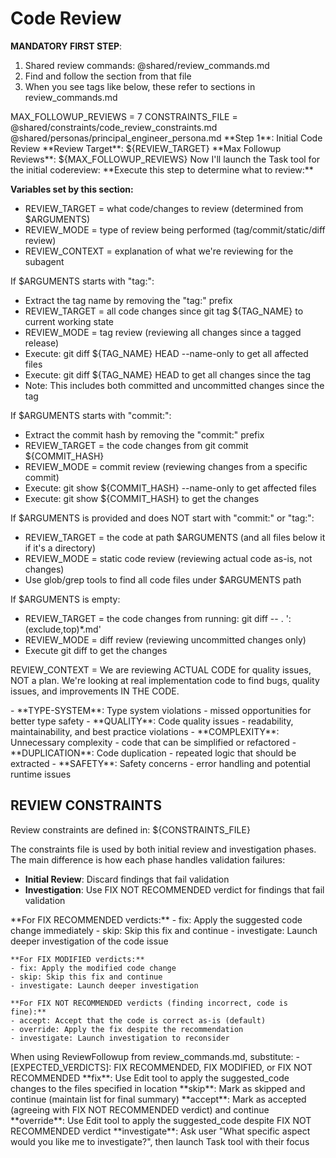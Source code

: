 # Code Review

**MANDATORY FIRST STEP**:
1. Shared review commands: @shared/review_commands.md
2. Find and follow the <ExecutionSteps> section from that file
3. When you see tags like <ExecutionSteps/> below, these refer to sections in review_commands.md

<ReviewConfiguration>
MAX_FOLLOWUP_REVIEWS = 7
CONSTRAINTS_FILE = @shared/constraints/code_review_constraints.md
</ReviewConfiguration>

<ExecutionSteps/>

<ReviewPersona>
@shared/personas/principal_engineer_persona.md
</ReviewPersona>

<InitialReviewOutput>
**Step 1**: Initial Code Review
**Review Target**: ${REVIEW_TARGET}
**Max Followup Reviews**: ${MAX_FOLLOWUP_REVIEWS}
Now I'll launch the Task tool for the initial codereview:
</InitialReviewOutput>

<DetermineReviewTarget>
**Execute this step to determine what to review:**

**Variables set by this section:**
- REVIEW_TARGET = what code/changes to review (determined from $ARGUMENTS)
- REVIEW_MODE = type of review being performed (tag/commit/static/diff review)
- REVIEW_CONTEXT = explanation of what we're reviewing for the subagent

If $ARGUMENTS starts with "tag:":
- Extract the tag name by removing the "tag:" prefix
- REVIEW_TARGET = all code changes since git tag ${TAG_NAME} to current working state
- REVIEW_MODE = tag review (reviewing all changes since a tagged release)
- Execute: git diff ${TAG_NAME} HEAD --name-only to get all affected files
- Execute: git diff ${TAG_NAME} HEAD to get all changes since the tag
- Note: This includes both committed and uncommitted changes since the tag

If $ARGUMENTS starts with "commit:":
- Extract the commit hash by removing the "commit:" prefix
- REVIEW_TARGET = the code changes from git commit ${COMMIT_HASH}
- REVIEW_MODE = commit review (reviewing changes from a specific commit)
- Execute: git show ${COMMIT_HASH} --name-only to get affected files
- Execute: git show ${COMMIT_HASH} to get the changes

If $ARGUMENTS is provided and does NOT start with "commit:" or "tag:":
- REVIEW_TARGET = the code at path $ARGUMENTS (and all files below it if it's a directory)
- REVIEW_MODE = static code review (reviewing actual code as-is, not changes)
- Use glob/grep tools to find all code files under $ARGUMENTS path

If $ARGUMENTS is empty:
- REVIEW_TARGET = the code changes from running: git diff -- . ':(exclude,top)*.md'
- REVIEW_MODE = diff review (reviewing uncommitted changes only)
- Execute git diff to get the changes

REVIEW_CONTEXT = We are reviewing ACTUAL CODE for quality issues, NOT a plan. We're looking at real implementation code to find bugs, quality issues, and improvements IN THE CODE.
</DetermineReviewTarget>

<ReviewCategories>
- **TYPE-SYSTEM**: Type system violations - missed opportunities for better type safety
- **QUALITY**: Code quality issues - readability, maintainability, and best practice violations
- **COMPLEXITY**: Unnecessary complexity - code that can be simplified or refactored
- **DUPLICATION**: Code duplication - repeated logic that should be extracted
- **SAFETY**: Safety concerns - error handling and potential runtime issues
</ReviewCategories>

## REVIEW CONSTRAINTS

Review constraints are defined in: ${CONSTRAINTS_FILE}

The constraints file is used by both initial review and investigation phases.
The main difference is how each phase handles validation failures:
- **Initial Review**: Discard findings that fail validation
- **Investigation**: Use FIX NOT RECOMMENDED verdict for findings that fail validation

<ReviewKeywords>
    **For FIX RECOMMENDED verdicts:**
    - fix: Apply the suggested code change immediately
    - skip: Skip this fix and continue
    - investigate: Launch deeper investigation of the code issue

    **For FIX MODIFIED verdicts:**
    - fix: Apply the modified code change
    - skip: Skip this fix and continue
    - investigate: Launch deeper investigation

    **For FIX NOT RECOMMENDED verdicts (finding incorrect, code is fine):**
    - accept: Accept that the code is correct as-is (default)
    - override: Apply the fix despite the recommendation
    - investigate: Launch investigation to reconsider
</ReviewKeywords>

<ReviewFollowupParameters>
    When using ReviewFollowup from review_commands.md, substitute:
    - [EXPECTED_VERDICTS]: FIX RECOMMENDED, FIX MODIFIED, or FIX NOT RECOMMENDED
</ReviewFollowupParameters>

<KeywordExecution>
    **fix**: Use Edit tool to apply the suggested_code changes to the files specified in location
    **skip**: Mark as skipped and continue (maintain list for final summary)
    **accept**: Mark as accepted (agreeing with FIX NOT RECOMMENDED verdict) and continue
    **override**: Use Edit tool to apply the suggested_code despite FIX NOT RECOMMENDED verdict
    **investigate**: Ask user "What specific aspect would you like me to investigate?", then launch Task tool with their focus
</KeywordExecution>
